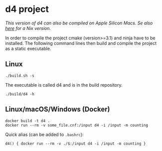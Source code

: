 # d4 project

*This version of d4 can also be compiled on Apple Silicon Macs. Se also [here](https://github.com/SoftVarE-Group/d4v2/tree/mt-kahypar) for a Nix version.*

In order to compile the project cmake (version>=3.1) and ninja have to
be installed. The following command lines then build and compile the
project as a static executable.

## Linux

```
./build.sh -s
```

The executable is called d4 and is in the build repository.

```
./build/d4 -h
```

## Linux/macOS/Windows (Docker)

```
docker build -t d4 .
docker run --rm -v some_file.cnf:/input d4 -i /input -m counting
```

Quick alias (can be added to `.bashrc`):

```
d4() { docker run --rm -v ./$:/input d4 -i /input -m counting }
```